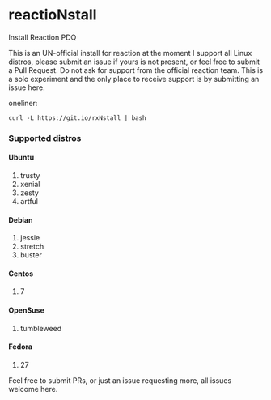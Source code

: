 # reactioNstall

Install Reaction PDQ

This is an UN-official install for reaction at the moment I support all
Linux distros, please submit an issue if yours is not present, or feel
free to submit a Pull Request.  Do not ask for support from the official
reaction team.  This is a solo experiment and the only place to receive
support is by submitting an issue here.

oneliner:

```
curl -L https://git.io/rxNstall | bash
```

### Supported distros

#### Ubuntu

1. trusty
1. xenial
1. zesty
1. artful

#### Debian

1. jessie
1. stretch
1. buster

#### Centos

1. 7

#### OpenSuse

1. tumbleweed

#### Fedora

1. 27


Feel free to submit PRs, or just an issue requesting more, all issues
welcome here.
